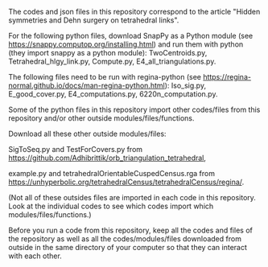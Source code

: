 The codes and json files in this repository correspond to the article "Hidden symmetries and Dehn surgery on tetrahedral links".

For the following python files, download SnapPy as a Python module (see https://snappy.computop.org/installing.html) and run them with python (they import snappy as a python module): TwoCentroids.py, Tetrahedral_hlgy_link.py, Compute.py, E4_all_triangulations.py.

The following files need to be run with regina-python (see https://regina-normal.github.io/docs/man-regina-python.html): Iso_sig.py, E_good_cover.py, E4_computations.py, 6220n_computation.py.

Some of the python files in this repository import other codes/files from this repository and/or other outside modules/files/functions. 

Download all these other outside modules/files: 

SigToSeq.py and TestForCovers.py from https://github.com/Adhibrittik/orb_triangulation_tetrahedral, 

example.py and tetrahedralOrientableCuspedCensus.rga from https://unhyperbolic.org/tetrahedralCensus/tetrahedralCensus/regina/. 

(Not all of these outsides files are imported in each code in this repository. Look at the individual codes to see which codes import which modules/files/functions.) 

Before you run a code from this repository, keep all the codes and files of the repository as well as all the codes/modules/files downloaded from outside in the same directory of your computer so that they can interact with each other. 
